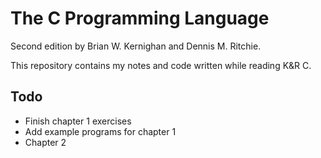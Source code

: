 # The C Programming Language

Second edition by Brian W. Kernighan and Dennis M. Ritchie.

This repository contains my notes and code written while reading K&R C.

## Todo

- Finish chapter 1 exercises
- Add example programs for chapter 1
- Chapter 2
